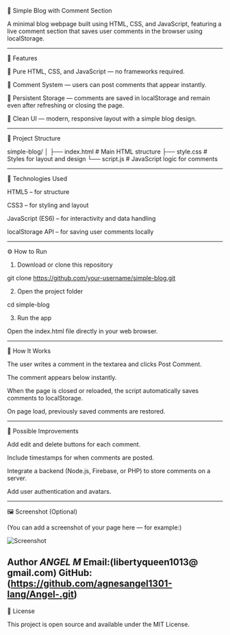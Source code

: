 📝 Simple Blog with Comment Section

A minimal blog webpage built using HTML, CSS, and JavaScript, featuring a live comment section that saves user comments in the browser using localStorage.


---

🚀 Features

🧱 Pure HTML, CSS, and JavaScript — no frameworks required.

💬 Comment System — users can post comments that appear instantly.

💾 Persistent Storage — comments are saved in localStorage and remain even after refreshing or closing the page.

🎨 Clean UI — modern, responsive layout with a simple blog design.



---

📁 Project Structure

simple-blog/
│
├── index.html      # Main HTML structure
├── style.css       # Styles for layout and design
└── script.js       # JavaScript logic for comments


---

🧰 Technologies Used

HTML5 – for structure

CSS3 – for styling and layout

JavaScript (ES6) – for interactivity and data handling

localStorage API – for saving user comments locally



---

⚙️ How to Run

1. Download or clone this repository

git clone https://github.com/your-username/simple-blog.git


2. Open the project folder

cd simple-blog


3. Run the app

Open the index.html file directly in your web browser.





---

🧠 How It Works

The user writes a comment in the textarea and clicks Post Comment.

The comment appears below instantly.

When the page is closed or reloaded, the script automatically saves comments to localStorage.

On page load, previously saved comments are restored.



---

🧩 Possible Improvements

Add edit and delete buttons for each comment.

Include timestamps for when comments are posted.

Integrate a backend (Node.js, Firebase, or PHP) to store comments on a server.

Add user authentication and avatars.



---

🖼️ Screenshot (Optional)

(You can add a screenshot of your page here — for example:)

![Screenshot](screenshot.png)

Author 
*ANGEL M*
Email:(libertyqueen1013@ gmail.com)
GitHub:(https://github.com/agnesangel1301-lang/Angel-.git)
---

📜 License

This project is open source and available under the MIT License.
